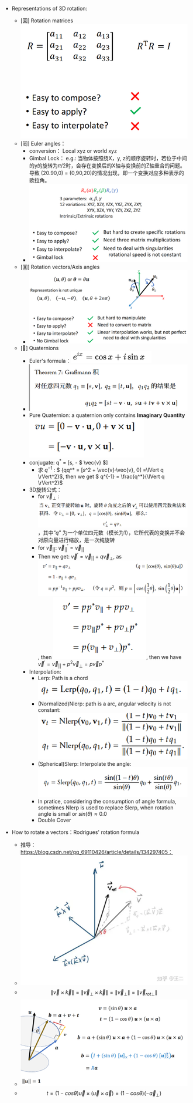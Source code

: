 - Representations of 3D rotation:
  - [回] Rotation matrices
    ![20240507174100](https://raw.githubusercontent.com/hwubh/hwubh_Pictures/main/20240507174100.png)
  - [囘] Euler angles： 
    - conversion： Local xyz or world xyz
    - Gimbal Lock： e.g.: 当物体按照绕X，y, z的顺序旋转时，若位于中间的y的旋转为$\pi$/2时，会存在变换后的X轴与变换前的Z轴重合的问题。导致 (20.90,0) = (0,90,20)的情况出现，即一个变换对应多种表示的欧拉角。
    - ![20240507182217](https://raw.githubusercontent.com/hwubh/hwubh_Pictures/main/20240507182217.png)
  - [囬] Rotation vectors/Axis angles
    - ![20240507182430](https://raw.githubusercontent.com/hwubh/hwubh_Pictures/main/20240507182430.png)
  - [𡇌] Quaternions
    - Euler's formula：![20240507183145](https://raw.githubusercontent.com/hwubh/hwubh_Pictures/main/20240507183145.png)
    - ![20240528200301](https://raw.githubusercontent.com/hwubh/hwubh_Pictures/main/20240528200301.png)
    - Pure Quaternion: a quaternion only contains **Imaginary Quantity**![20240528200506](https://raw.githubusercontent.com/hwubh/hwubh_Pictures/main/20240528200506.png)
    - conjugate: q<sup>*</sup> = [s, - $ \vec{v} $]
      - 求 $q^{-1}$ : $ {qq^* =  [𝑠^2 + \vec{v}·\vec{v}, 0] =\lVert q \rVert^2}$, then we get $ q^{-1} = \frac{q^*}{\lVert q \rVert^2}$
    - 3D旋转公式：
      - for $\vec{v}_{\perp}$ :![20240528203629](https://raw.githubusercontent.com/hwubh/hwubh_Pictures/main/20240528203629.png)，其中“*q*” 为一个单位四元数（模长为1），它所代表的变换并不会对原向量进行缩放，是一次纯旋转
      - for $\vec{v}_{\lvert\rvert}$: $\vec{v}^{'}_{\lvert\rvert} =  \vec{v}_{\lvert\rvert}$
      - Then we get: $\vec{v}^{'} = \vec{v}_{\lvert\rvert} + q\vec{v}_{\perp}$, as ![20240528205726](https://raw.githubusercontent.com/hwubh/hwubh_Pictures/main/20240528205726.png), then ![20240528205750](https://raw.githubusercontent.com/hwubh/hwubh_Pictures/main/20240528205750.png), 
      then we have $\vec{v}^{'} = \vec{v}_{\lvert\rvert} + p^2\vec{v}_{\perp}= p \vec{v}p^{*}$
    - Interpolation:
      - Lerp: Path is a chord![20240606211747](https://raw.githubusercontent.com/hwubh/hwubh_Pictures/main/20240606211747.png)
      - (Normalized)Nlerp: path is a arc, angular velocity is not constant: ![20240606212250](https://raw.githubusercontent.com/hwubh/hwubh_Pictures/main/20240606212250.png)
      - (Spherical)Slerp: Interpolate the angle:![20240606212620](https://raw.githubusercontent.com/hwubh/hwubh_Pictures/main/20240606212620.png)
      - In pratice, considering the consumption of angle formula, sometimes Nlerp is used to replace Slerp, when rotation angle is small or $sin(\theta) \approx 0.0$
      - Double Cover

- How to rotate a vectors：Rodrigues' rotation formula
  - 推导：https://blog.csdn.net/qq_69110426/article/details/134297405：
  - ![20240523002130](https://raw.githubusercontent.com/hwubh/hwubh_Pictures/main/20240523002130.png)
  - $$\lVert \vec{v} \times \vec{k} \rVert = \lVert \vec{v}_{\perp} \times \vec{k} \rVert = \lVert \vec{v}_{\perp} \rVert = \lVert \vec{v}_{rot\perp} \rVert $$
  - ![20240523005637](https://raw.githubusercontent.com/hwubh/hwubh_Pictures/main/20240523005637.png)
  - $$ t = (1-cos\theta)\vec{u} \times \left( \vec{u} \times \vec{a} \right) = (1-cos\theta) (-\vec{a}_{\perp})$$